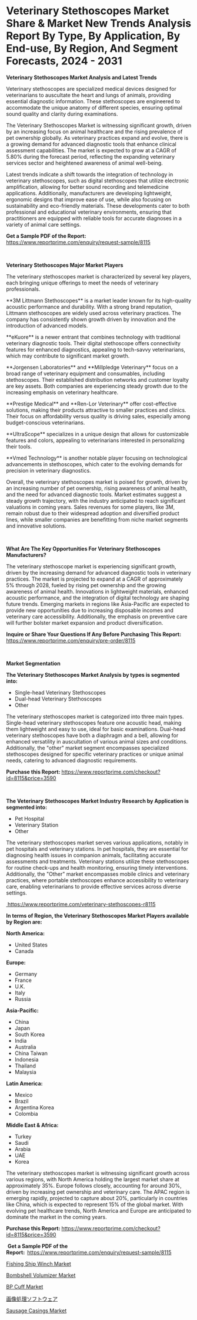 <p><h1>Veterinary Stethoscopes Market Share & Market New Trends Analysis Report By Type, By Application, By End-use, By Region, And Segment Forecasts, 2024 - 2031</h1></p><p><strong>Veterinary Stethoscopes Market Analysis and Latest Trends</strong></p>
<p><p>Veterinary stethoscopes are specialized medical devices designed for veterinarians to auscultate the heart and lungs of animals, providing essential diagnostic information. These stethoscopes are engineered to accommodate the unique anatomy of different species, ensuring optimal sound quality and clarity during examinations.</p><p>The Veterinary Stethoscopes Market is witnessing significant growth, driven by an increasing focus on animal healthcare and the rising prevalence of pet ownership globally. As veterinary practices expand and evolve, there is a growing demand for advanced diagnostic tools that enhance clinical assessment capabilities. The market is expected to grow at a CAGR of 5.80% during the forecast period, reflecting the expanding veterinary services sector and heightened awareness of animal well-being.</p><p>Latest trends indicate a shift towards the integration of technology in veterinary stethoscopes, such as digital stethoscopes that utilize electronic amplification, allowing for better sound recording and telemedicine applications. Additionally, manufacturers are developing lightweight, ergonomic designs that improve ease of use, while also focusing on sustainability and eco-friendly materials. These developments cater to both professional and educational veterinary environments, ensuring that practitioners are equipped with reliable tools for accurate diagnoses in a variety of animal care settings.</p></p>
<p><strong>Get a Sample PDF of the Report:&nbsp;</strong> <a href="https://www.reportprime.com/enquiry/request-sample/8115">https://www.reportprime.com/enquiry/request-sample/8115</a></p>
<p>&nbsp;</p>
<p><strong>Veterinary Stethoscopes Major Market Players</strong></p>
<p><p>The veterinary stethoscopes market is characterized by several key players, each bringing unique offerings to meet the needs of veterinary professionals. </p><p>**3M Littmann Stethoscopes** is a market leader known for its high-quality acoustic performance and durability. With a strong brand reputation, Littmann stethoscopes are widely used across veterinary practices. The company has consistently shown growth driven by innovation and the introduction of advanced models.</p><p>**eKuore** is a newer entrant that combines technology with traditional veterinary diagnostic tools. Their digital stethoscope offers connectivity features for enhanced diagnostics, appealing to tech-savvy veterinarians, which may contribute to significant market growth.</p><p>**Jorgensen Laboratories** and **Millpledge Veterinary** focus on a broad range of veterinary equipment and consumables, including stethoscopes. Their established distribution networks and customer loyalty are key assets. Both companies are experiencing steady growth due to the increasing emphasis on veterinary healthcare.</p><p>**Prestige Medical** and **Ren-Lor Veterinary** offer cost-effective solutions, making their products attractive to smaller practices and clinics. Their focus on affordability versus quality is driving sales, especially among budget-conscious veterinarians.</p><p>**UltraScope** specializes in a unique design that allows for customizable features and colors, appealing to veterinarians interested in personalizing their tools. </p><p>**Vmed Technology** is another notable player focusing on technological advancements in stethoscopes, which cater to the evolving demands for precision in veterinary diagnostics.</p><p>Overall, the veterinary stethoscopes market is poised for growth, driven by an increasing number of pet ownership, rising awareness of animal health, and the need for advanced diagnostic tools. Market estimates suggest a steady growth trajectory, with the industry anticipated to reach significant valuations in coming years. Sales revenues for some players, like 3M, remain robust due to their widespread adoption and diversified product lines, while smaller companies are benefitting from niche market segments and innovative solutions.</p></p>
<p>&nbsp;</p>
<p><strong>What Are The Key Opportunities For Veterinary Stethoscopes Manufacturers?</strong></p>
<p><p>The veterinary stethoscope market is experiencing significant growth, driven by the increasing demand for advanced diagnostic tools in veterinary practices. The market is projected to expand at a CAGR of approximately 5% through 2028, fueled by rising pet ownership and the growing awareness of animal health. Innovations in lightweight materials, enhanced acoustic performance, and the integration of digital technology are shaping future trends. Emerging markets in regions like Asia-Pacific are expected to provide new opportunities due to increasing disposable incomes and veterinary care accessibility. Additionally, the emphasis on preventive care will further bolster market expansion and product diversification.</p></p>
<p><strong>Inquire or Share Your Questions If Any Before Purchasing This Report:</strong> <a href="https://www.reportprime.com/enquiry/pre-order/8115">https://www.reportprime.com/enquiry/pre-order/8115</a></p>
<p>&nbsp;</p>
<p><strong>Market Segmentation</strong></p>
<p><strong>The Veterinary Stethoscopes Market Analysis by types is segmented into:</strong></p>
<p><ul><li>Single-head Veterinary Stethoscopes</li><li>Dual-head Veterinary Stethoscopes</li><li>Other</li></ul></p>
<p><p>The veterinary stethoscopes market is categorized into three main types. Single-head veterinary stethoscopes feature one acoustic head, making them lightweight and easy to use, ideal for basic examinations. Dual-head veterinary stethoscopes have both a diaphragm and a bell, allowing for enhanced versatility in auscultation of various animal sizes and conditions. Additionally, the "other" market segment encompasses specialized stethoscopes designed for specific veterinary practices or unique animal needs, catering to advanced diagnostic requirements.</p></p>
<p><strong>Purchase this Report:&nbsp;</strong><a href="https://www.reportprime.com/checkout?id=8115&price=3590">https://www.reportprime.com/checkout?id=8115&price=3590</a></p>
<p>&nbsp;</p>
<p><strong>The Veterinary Stethoscopes Market Industry Research by Application is segmented into:</strong></p>
<p><ul><li>Pet Hospital</li><li>Veterinary Station</li><li>Other</li></ul></p>
<p><p>The veterinary stethoscopes market serves various applications, notably in pet hospitals and veterinary stations. In pet hospitals, they are essential for diagnosing health issues in companion animals, facilitating accurate assessments and treatments. Veterinary stations utilize these stethoscopes for routine check-ups and health monitoring, ensuring timely interventions. Additionally, the "Other" market encompasses mobile clinics and veterinary practices, where portable stethoscopes enhance accessibility to veterinary care, enabling veterinarians to provide effective services across diverse settings.</p></p>
<p><a href="https://www.reportprime.com/veterinary-stethoscopes-r8115">&nbsp;https://www.reportprime.com/veterinary-stethoscopes-r8115</a></p>
<p><strong>In terms of Region, the Veterinary Stethoscopes Market Players available by Region are:</strong></p>
<p>
    <p> <strong> North America: </strong>
        <ul>
            <li>United States</li>
            <li>Canada</li>
        </ul>
        </p> 
    <p> <strong> Europe: </strong>
        <ul>
            <li>Germany</li>
            <li>France</li>
            <li>U.K.</li>
            <li>Italy</li>
            <li>Russia</li>
        </ul>
        </p> 
    <p> <strong> Asia-Pacific: </strong>
        <ul>
            <li>China</li>
            <li>Japan</li>
            <li>South Korea</li>
            <li>India</li>
            <li>Australia</li>
            <li>China Taiwan</li>
            <li>Indonesia</li>
            <li>Thailand</li>
            <li>Malaysia</li>
        </ul>
        </p> 
    <p> <strong> Latin America: </strong>
        <ul>
            <li>Mexico</li>
            <li>Brazil</li>
            <li>Argentina Korea</li>
            <li>Colombia</li>
        </ul>
        </p> 
    <p> <strong> Middle East & Africa: </strong>
        <ul>
            <li>Turkey</li>
            <li>Saudi</li>
            <li>Arabia</li>
            <li>UAE</li>
            <li>Korea</li>
        </ul>
    </p>
    </p>
<p><p>The veterinary stethoscopes market is witnessing significant growth across various regions, with North America holding the largest market share at approximately 35%. Europe follows closely, accounting for around 30%, driven by increasing pet ownership and veterinary care. The APAC region is emerging rapidly, projected to capture about 20%, particularly in countries like China, which is expected to represent 15% of the global market. With evolving pet healthcare trends, North America and Europe are anticipated to dominate the market in the coming years.</p></p>
<p><strong>Purchase this Report: </strong><a href="https://www.reportprime.com/checkout?id=8115&price=3590">https://www.reportprime.com/checkout?id=8115&price=3590</a></p>
<p>&nbsp;<strong>Get a Sample PDF of the Report:&nbsp;&nbsp;</strong><a href="https://www.reportprime.com/enquiry/request-sample/8115">https://www.reportprime.com/enquiry/request-sample/8115</a></p>
<p><strong></strong></p>
<p><p><a href="https://issuu.com/reportprime-2/docs/fishing-ship-winch-market-size-2030_32ed0296fefe91">Fishing Ship Winch Market</a></p><p><a href="https://medium.com/@tracey.gray97887/bombshell-volumizer-market-trends-and-strategic-market-insights-2024-2031-c9f515b7ad51">Bombshell Volumizer Market</a></p><p><a href="https://github.com/PeterParrish5/Market-Research-Report-List-6/blob/main/bp-cuff-market.md">BP Cuff Market</a></p><p><a href="https://medium.com/@emmittkutch2023/image-processing-software-market-%E3%81%AF-%E3%82%B3%E3%82%B9%E3%83%88%E7%AE%A1%E7%90%86%E3%81%A8%E5%8A%B9%E7%8E%87%E5%90%91%E4%B8%8A%E3%82%92%E5%84%AA%E5%85%88%E3%81%97%E3%81%BE%E3%81%99-%E3%81%95%E3%82%89%E3%81%AB-%E5%A0%B1%E5%91%8A%E6%9B%B8%E3%81%AF%E5%B8%82%E5%A0%B4%E3%81%AE%E9%9C%80%E8%A6%81%E9%9D%A2%E3%81%A8%E4%BE%9B%E7%B5%A6%E9%9D%A2%E3%81%AE%E4%B8%A1%E6%96%B9%E3%82%92%E3%82%AB%E3%83%90%E3%83%BC%E3%81%97%E3%81%A6%E3%81%84%E3%81%BE%E3%81%99-image-fbdbf28af69d">画像処理ソフトウェア</a></p><p><a href="https://www.linkedin.com/pulse/what-innovations-shaping-sausage-casings-market-application-86hfe?trackingId=byLK0MzQQTWqdperuDocKw%3D%3D">Sausage Casings Market</a></p></p>